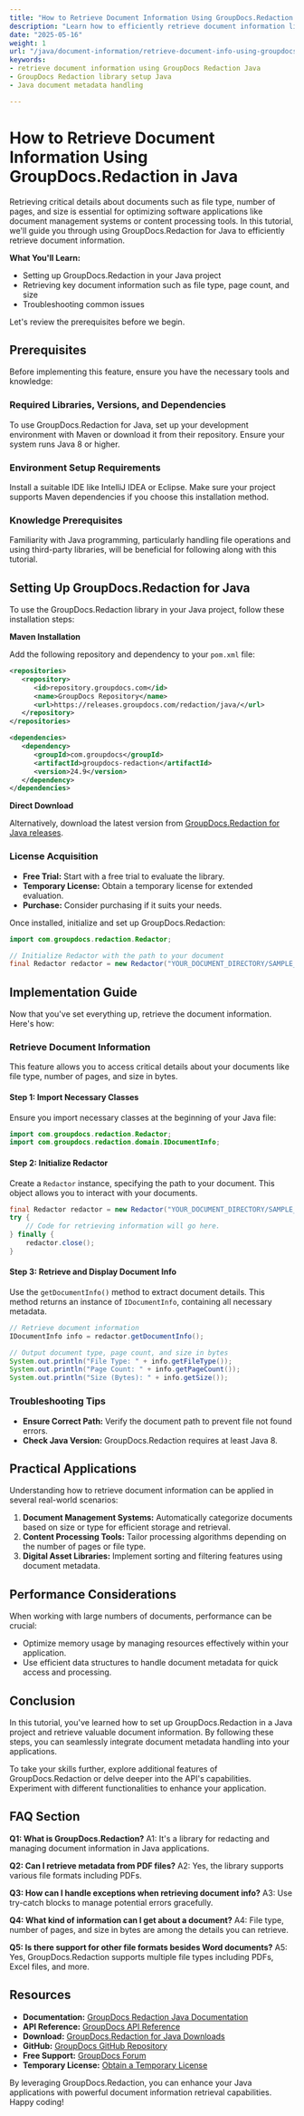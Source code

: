 ```yaml
---
title: "How to Retrieve Document Information Using GroupDocs.Redaction in Java"
description: "Learn how to efficiently retrieve document information like file type, page count, and size using GroupDocs.Redaction for Java. Enhance your Java applications today."
date: "2025-05-16"
weight: 1
url: "/java/document-information/retrieve-document-info-using-groupdocs-redaction-java/"
keywords:
- retrieve document information using GroupDocs Redaction Java
- GroupDocs Redaction library setup Java
- Java document metadata handling

---
```


# How to Retrieve Document Information Using GroupDocs.Redaction in Java

Retrieving critical details about documents such as file type, number of pages, and size is essential for optimizing software applications like document management systems or content processing tools. In this tutorial, we'll guide you through using GroupDocs.Redaction for Java to efficiently retrieve document information.

**What You'll Learn:**
- Setting up GroupDocs.Redaction in your Java project
- Retrieving key document information such as file type, page count, and size
- Troubleshooting common issues

Let's review the prerequisites before we begin.

## Prerequisites

Before implementing this feature, ensure you have the necessary tools and knowledge:

### Required Libraries, Versions, and Dependencies

To use GroupDocs.Redaction for Java, set up your development environment with Maven or download it from their repository. Ensure your system runs Java 8 or higher.

### Environment Setup Requirements

Install a suitable IDE like IntelliJ IDEA or Eclipse. Make sure your project supports Maven dependencies if you choose this installation method.

### Knowledge Prerequisites

Familiarity with Java programming, particularly handling file operations and using third-party libraries, will be beneficial for following along with this tutorial.

## Setting Up GroupDocs.Redaction for Java

To use the GroupDocs.Redaction library in your Java project, follow these installation steps:

**Maven Installation**

Add the following repository and dependency to your `pom.xml` file:

```xml
<repositories>
   <repository>
      <id>repository.groupdocs.com</id>
      <name>GroupDocs Repository</name>
      <url>https://releases.groupdocs.com/redaction/java/</url>
   </repository>
</repositories>

<dependencies>
   <dependency>
      <groupId>com.groupdocs</groupId>
      <artifactId>groupdocs-redaction</artifactId>
      <version>24.9</version>
   </dependency>
</dependencies>
```

**Direct Download**

Alternatively, download the latest version from [GroupDocs.Redaction for Java releases](https://releases.groupdocs.com/redaction/java/).

### License Acquisition
- **Free Trial:** Start with a free trial to evaluate the library.
- **Temporary License:** Obtain a temporary license for extended evaluation.
- **Purchase:** Consider purchasing if it suits your needs.

Once installed, initialize and set up GroupDocs.Redaction:

```java
import com.groupdocs.redaction.Redactor;

// Initialize Redactor with the path to your document
final Redactor redactor = new Redactor("YOUR_DOCUMENT_DIRECTORY/SAMPLE_DOCX");
```

## Implementation Guide

Now that you've set everything up, retrieve the document information. Here's how:

### Retrieve Document Information

This feature allows you to access critical details about your documents like file type, number of pages, and size in bytes.

#### Step 1: Import Necessary Classes

Ensure you import necessary classes at the beginning of your Java file:

```java
import com.groupdocs.redaction.Redactor;
import com.groupdocs.redaction.domain.IDocumentInfo;
```

#### Step 2: Initialize Redactor

Create a `Redactor` instance, specifying the path to your document. This object allows you to interact with your documents.

```java
final Redactor redactor = new Redactor("YOUR_DOCUMENT_DIRECTORY/SAMPLE_DOCX");
try {
    // Code for retrieving information will go here.
} finally {
    redactor.close();
}
```

#### Step 3: Retrieve and Display Document Info

Use the `getDocumentInfo()` method to extract document details. This method returns an instance of `IDocumentInfo`, containing all necessary metadata.

```java
// Retrieve document information
IDocumentInfo info = redactor.getDocumentInfo();

// Output document type, page count, and size in bytes
System.out.println("File Type: " + info.getFileType());
System.out.println("Page Count: " + info.getPageCount());
System.out.println("Size (Bytes): " + info.getSize());
```

### Troubleshooting Tips

- **Ensure Correct Path:** Verify the document path to prevent file not found errors.
- **Check Java Version:** GroupDocs.Redaction requires at least Java 8.

## Practical Applications

Understanding how to retrieve document information can be applied in several real-world scenarios:

1. **Document Management Systems:** Automatically categorize documents based on size or type for efficient storage and retrieval.
2. **Content Processing Tools:** Tailor processing algorithms depending on the number of pages or file type.
3. **Digital Asset Libraries:** Implement sorting and filtering features using document metadata.

## Performance Considerations

When working with large numbers of documents, performance can be crucial:

- Optimize memory usage by managing resources effectively within your application.
- Use efficient data structures to handle document metadata for quick access and processing.

## Conclusion

In this tutorial, you've learned how to set up GroupDocs.Redaction in a Java project and retrieve valuable document information. By following these steps, you can seamlessly integrate document metadata handling into your applications.

To take your skills further, explore additional features of GroupDocs.Redaction or delve deeper into the API's capabilities. Experiment with different functionalities to enhance your application.

## FAQ Section

**Q1: What is GroupDocs.Redaction?**
A1: It's a library for redacting and managing document information in Java applications.

**Q2: Can I retrieve metadata from PDF files?**
A2: Yes, the library supports various file formats including PDFs.

**Q3: How can I handle exceptions when retrieving document info?**
A3: Use try-catch blocks to manage potential errors gracefully.

**Q4: What kind of information can I get about a document?**
A4: File type, number of pages, and size in bytes are among the details you can retrieve.

**Q5: Is there support for other file formats besides Word documents?**
A5: Yes, GroupDocs.Redaction supports multiple file types including PDFs, Excel files, and more.

## Resources
- **Documentation:** [GroupDocs Redaction Java Documentation](https://docs.groupdocs.com/redaction/java/)
- **API Reference:** [GroupDocs API Reference](https://reference.groupdocs.com/redaction/java)
- **Download:** [GroupDocs.Redaction for Java Downloads](https://releases.groupdocs.com/redaction/java/)
- **GitHub:** [GroupDocs GitHub Repository](https://github.com/groupdocs-redaction/GroupDocs.Redaction-for-Java)
- **Free Support:** [GroupDocs Forum](https://forum.groupdocs.com/c/redaction/10)
- **Temporary License:** [Obtain a Temporary License](https://purchase.groupdocs.com/temporary-license/) 

By leveraging GroupDocs.Redaction, you can enhance your Java applications with powerful document information retrieval capabilities. Happy coding!

